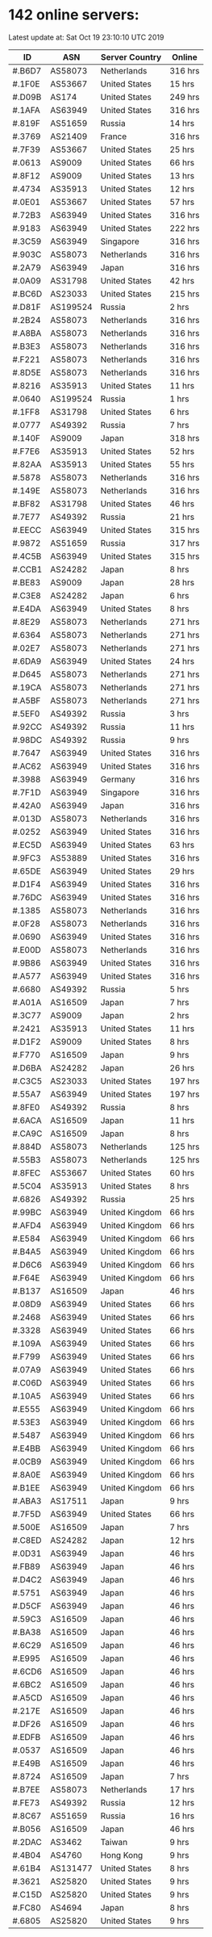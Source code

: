 # 142 online servers:

Latest update at: Sat Oct 19 23:10:10 UTC 2019

| ID | ASN | Server Country | Online |
| -- | --- | -------------- | ------ |
| #.B6D7 | AS58073 | Netherlands | 316 hrs |
| #.1F0E | AS53667 | United States | 15 hrs |
| #.D09B | AS174 | United States | 249 hrs |
| #.1AFA | AS63949 | United States | 316 hrs |
| #.819F | AS51659 | Russia | 14 hrs |
| #.3769 | AS21409 | France | 316 hrs |
| #.7F39 | AS53667 | United States | 25 hrs |
| #.0613 | AS9009 | United States | 66 hrs |
| #.8F12 | AS9009 | United States | 13 hrs |
| #.4734 | AS35913 | United States | 12 hrs |
| #.0E01 | AS53667 | United States | 57 hrs |
| #.72B3 | AS63949 | United States | 316 hrs |
| #.9183 | AS63949 | United States | 222 hrs |
| #.3C59 | AS63949 | Singapore | 316 hrs |
| #.903C | AS58073 | Netherlands | 316 hrs |
| #.2A79 | AS63949 | Japan | 316 hrs |
| #.0A09 | AS31798 | United States | 42 hrs |
| #.BC6D | AS23033 | United States | 215 hrs |
| #.D81F | AS199524 | Russia | 2 hrs |
| #.2B24 | AS58073 | Netherlands | 316 hrs |
| #.A8BA | AS58073 | Netherlands | 316 hrs |
| #.B3E3 | AS58073 | Netherlands | 316 hrs |
| #.F221 | AS58073 | Netherlands | 316 hrs |
| #.8D5E | AS58073 | Netherlands | 316 hrs |
| #.8216 | AS35913 | United States | 11 hrs |
| #.0640 | AS199524 | Russia | 1 hrs |
| #.1FF8 | AS31798 | United States | 6 hrs |
| #.0777 | AS49392 | Russia | 7 hrs |
| #.140F | AS9009 | Japan | 318 hrs |
| #.F7E6 | AS35913 | United States | 52 hrs |
| #.82AA | AS35913 | United States | 55 hrs |
| #.5878 | AS58073 | Netherlands | 316 hrs |
| #.149E | AS58073 | Netherlands | 316 hrs |
| #.BF82 | AS31798 | United States | 46 hrs |
| #.7E77 | AS49392 | Russia | 21 hrs |
| #.EECC | AS63949 | United States | 315 hrs |
| #.9872 | AS51659 | Russia | 317 hrs |
| #.4C5B | AS63949 | United States | 315 hrs |
| #.CCB1 | AS24282 | Japan | 8 hrs |
| #.BE83 | AS9009 | Japan | 28 hrs |
| #.C3E8 | AS24282 | Japan | 6 hrs |
| #.E4DA | AS63949 | United States | 8 hrs |
| #.8E29 | AS58073 | Netherlands | 271 hrs |
| #.6364 | AS58073 | Netherlands | 271 hrs |
| #.02E7 | AS58073 | Netherlands | 271 hrs |
| #.6DA9 | AS63949 | United States | 24 hrs |
| #.D645 | AS58073 | Netherlands | 271 hrs |
| #.19CA | AS58073 | Netherlands | 271 hrs |
| #.A5BF | AS58073 | Netherlands | 271 hrs |
| #.5EF0 | AS49392 | Russia | 3 hrs |
| #.92CC | AS49392 | Russia | 11 hrs |
| #.98DC | AS49392 | Russia | 9 hrs |
| #.7647 | AS63949 | United States | 316 hrs |
| #.AC62 | AS63949 | United States | 316 hrs |
| #.3988 | AS63949 | Germany | 316 hrs |
| #.7F1D | AS63949 | Singapore | 316 hrs |
| #.42A0 | AS63949 | Japan | 316 hrs |
| #.013D | AS58073 | Netherlands | 316 hrs |
| #.0252 | AS63949 | United States | 316 hrs |
| #.EC5D | AS63949 | United States | 63 hrs |
| #.9FC3 | AS53889 | United States | 316 hrs |
| #.65DE | AS63949 | United States | 29 hrs |
| #.D1F4 | AS63949 | United States | 316 hrs |
| #.76DC | AS63949 | United States | 316 hrs |
| #.1385 | AS58073 | Netherlands | 316 hrs |
| #.0F28 | AS58073 | Netherlands | 316 hrs |
| #.0690 | AS63949 | United States | 316 hrs |
| #.E00D | AS58073 | Netherlands | 316 hrs |
| #.9B86 | AS63949 | United States | 316 hrs |
| #.A577 | AS63949 | United States | 316 hrs |
| #.6680 | AS49392 | Russia | 5 hrs |
| #.A01A | AS16509 | Japan | 7 hrs |
| #.3C77 | AS9009 | Japan | 2 hrs |
| #.2421 | AS35913 | United States | 11 hrs |
| #.D1F2 | AS9009 | United States | 8 hrs |
| #.F770 | AS16509 | Japan | 9 hrs |
| #.D6BA | AS24282 | Japan | 26 hrs |
| #.C3C5 | AS23033 | United States | 197 hrs |
| #.55A7 | AS63949 | United States | 197 hrs |
| #.8FE0 | AS49392 | Russia | 8 hrs |
| #.6ACA | AS16509 | Japan | 11 hrs |
| #.CA9C | AS16509 | Japan | 8 hrs |
| #.884D | AS58073 | Netherlands | 125 hrs |
| #.55B3 | AS58073 | Netherlands | 125 hrs |
| #.8FEC | AS53667 | United States | 60 hrs |
| #.5C04 | AS35913 | United States | 8 hrs |
| #.6826 | AS49392 | Russia | 25 hrs |
| #.99BC | AS63949 | United Kingdom | 66 hrs |
| #.AFD4 | AS63949 | United Kingdom | 66 hrs |
| #.E584 | AS63949 | United Kingdom | 66 hrs |
| #.B4A5 | AS63949 | United Kingdom | 66 hrs |
| #.D6C6 | AS63949 | United Kingdom | 66 hrs |
| #.F64E | AS63949 | United Kingdom | 66 hrs |
| #.B137 | AS16509 | Japan | 46 hrs |
| #.08D9 | AS63949 | United States | 66 hrs |
| #.2468 | AS63949 | United States | 66 hrs |
| #.3328 | AS63949 | United States | 66 hrs |
| #.109A | AS63949 | United States | 66 hrs |
| #.F799 | AS63949 | United States | 66 hrs |
| #.07A9 | AS63949 | United States | 66 hrs |
| #.C06D | AS63949 | United States | 66 hrs |
| #.10A5 | AS63949 | United States | 66 hrs |
| #.E555 | AS63949 | United Kingdom | 66 hrs |
| #.53E3 | AS63949 | United Kingdom | 66 hrs |
| #.5487 | AS63949 | United Kingdom | 66 hrs |
| #.E4BB | AS63949 | United Kingdom | 66 hrs |
| #.0CB9 | AS63949 | United Kingdom | 66 hrs |
| #.8A0E | AS63949 | United Kingdom | 66 hrs |
| #.B1EE | AS63949 | United Kingdom | 66 hrs |
| #.ABA3 | AS17511 | Japan | 9 hrs |
| #.7F5D | AS63949 | United States | 66 hrs |
| #.500E | AS16509 | Japan | 7 hrs |
| #.C8ED | AS24282 | Japan | 12 hrs |
| #.0D31 | AS63949 | Japan | 46 hrs |
| #.FB89 | AS63949 | Japan | 46 hrs |
| #.D4C2 | AS63949 | Japan | 46 hrs |
| #.5751 | AS63949 | Japan | 46 hrs |
| #.D5CF | AS63949 | Japan | 46 hrs |
| #.59C3 | AS16509 | Japan | 46 hrs |
| #.BA38 | AS16509 | Japan | 46 hrs |
| #.6C29 | AS16509 | Japan | 46 hrs |
| #.E995 | AS16509 | Japan | 46 hrs |
| #.6CD6 | AS16509 | Japan | 46 hrs |
| #.6BC2 | AS16509 | Japan | 46 hrs |
| #.A5CD | AS16509 | Japan | 46 hrs |
| #.217E | AS16509 | Japan | 46 hrs |
| #.DF26 | AS16509 | Japan | 46 hrs |
| #.EDFB | AS16509 | Japan | 46 hrs |
| #.0537 | AS16509 | Japan | 46 hrs |
| #.E49B | AS16509 | Japan | 46 hrs |
| #.8724 | AS16509 | Japan | 7 hrs |
| #.B7EE | AS58073 | Netherlands | 17 hrs |
| #.FE73 | AS49392 | Russia | 12 hrs |
| #.8C67 | AS51659 | Russia | 16 hrs |
| #.B056 | AS16509 | Japan | 46 hrs |
| #.2DAC | AS3462 | Taiwan | 9 hrs |
| #.4B04 | AS4760 | Hong Kong | 9 hrs |
| #.61B4 | AS131477 | United States | 8 hrs |
| #.3621 | AS25820 | United States | 9 hrs |
| #.C15D | AS25820 | United States | 9 hrs |
| #.FC80 | AS4694 | Japan | 8 hrs |
| #.6805 | AS25820 | United States | 9 hrs |

